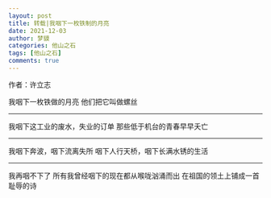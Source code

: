 ```yaml
---
layout: post
title: 转载|我咽下一枚铁制的月亮
date: 2021-12-03
author: 梦貘
categories: 他山之石
tags: [他山之石]
comments: true
---
```


作者：许立志

我咽下一枚铁做的月亮
他们把它叫做螺丝

---

我咽下这工业的废水，失业的订单
那些低于机台的青春早早夭亡

---

我咽下奔波，咽下流离失所
咽下人行天桥，咽下长满水锈的生活

---

我再咽不下了
所有我曾经咽下的现在都从喉咙汹涌而出
在祖国的领土上铺成一首
耻辱的诗
